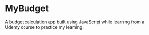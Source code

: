 # MyBudget
A budget calculation app built using JavaScript while learning from a Udemy course to practice my learning.
